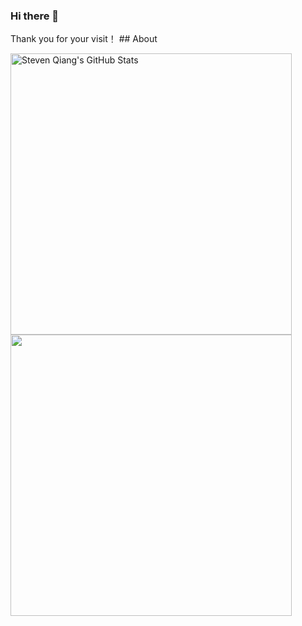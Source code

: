 <h3>Hi there 👋  </h3>
Thank you for your visit！
## About
<p>
<img title="Steven CloudZA's GitHub Stats"  align="left" src="https://github-readme-stats-git-masterrstaa-rickstaa.vercel.app/api?username=icloudza&hide=issues&show_icons=true&hide_border=true" alt="Steven Qiang's GitHub Stats" width="450"/>
</p>
<p>
  <img src="https://camo.githubusercontent.com/0988e52778a6020eb964c074ff6801ffbfccf10a2f64099da566c222c296b160/68747470733a2f2f7a79796f2e6e65742f7374617469632f7376672f736e616b652d4c696768742e737667" width="450"/>
</p>
